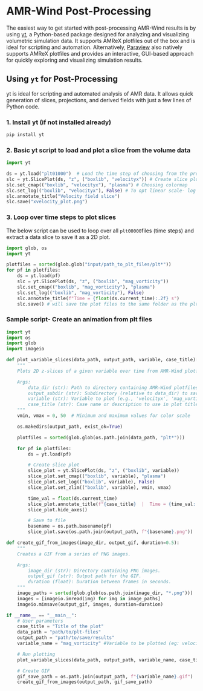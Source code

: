 # AMR-Wind Post-Processing

The easiest way to get started with post-processing AMR-Wind results is by using [yt](https://yt-project.org/doc/visualizing/plots.html#slice-plots), 
a Python-based package designed for analyzing and visualizing volumetric simulation data. 
It supports AMReX plotfiles out of the box and is ideal for scripting and automation. 
Alternatively, [Paraview](https://www.paraview.org/) also natively supports AMReX plotfiles and provides an interactive, GUI-based approach for quickly exploring and visualizing simulation results.

## Using `yt` for Post-Processing

yt is ideal for scripting and automated analysis of AMR data. It allows quick generation of slices, projections, and derived fields with just a few lines of Python code.

### 1. Install yt (if not installed already)

```bash
pip install yt
```

### 2. Basic yt script to load and plot a slice from the volume data

```python
import yt

ds = yt.load("plt01000")  # Load the time step of choosing from the provided path
slc = yt.SlicePlot(ds, "z", ("boxlib", "velocityx")) # Create slice plot of x velocity - normal to z-axis
slc.set_cmap(("boxlib", "velocityx"), "plasma") # Choosing colormap
slc.set_log(("boxlib", "velocityx"), False) # To opt linear scale- log scale is default
slc.annotate_title("Velocity field slice")
slc.save("xvelocity_plot.png")

```

### 3. Loop over time steps to plot slices

The below script can be used to loop over all `plt00000`files (time steps) and extract a data slice to save it as a 2D plot.

```python
import glob, os
import yt

plotfiles = sorted(glob.glob("input/path_to_plt_files/plt*"))
for pf in plotfiles:
    ds = yt.load(pf)
    slc = yt.SlicePlot(ds, "z", ("boxlib", "mag_vorticity"))
    slc.set_cmap(("boxlib", "mag_vorticity"), "plasma")
    slc.set_log(("boxlib", "mag_vorticity"), False)
    slc.annotate_title(f"Time = {float(ds.current_time):.2f} s")
    slc.save() # will save the plot files to the same folder as the plt files

```

### Sample script- Create an animation from plt files

```python
import yt
import os
import glob
import imageio

def plot_variable_slices(data_path, output_path, variable, case_title):
    """
    Plots 2D z-slices of a given variable over time from AMR-Wind plotfiles using yt.

    Args:
        data_dir (str): Path to directory containing AMR-Wind plotfiles.
        output_subdir (str): Subdirectory (relative to data_dir) to save output images.
        variable (str): Variable to plot (e.g., 'velocityx', 'mag_vorticity').
        case_title (str): Case name or description to use in plot titles.
    """
    vmin, vmax = 0, 50  # Minimum and maximum values for color scale

    os.makedirs(output_path, exist_ok=True)

    plotfiles = sorted(glob.glob(os.path.join(data_path, "plt*")))

    for pf in plotfiles:
        ds = yt.load(pf)

        # Create slice plot
        slice_plot = yt.SlicePlot(ds, "z", ("boxlib", variable))
        slice_plot.set_cmap(("boxlib", variable), "plasma")
        slice_plot.set_log(("boxlib", variable), False)
        slice_plot.set_zlim(("boxlib", variable), vmin, vmax)

        time_val = float(ds.current_time)
        slice_plot.annotate_title(f"{case_title}  |  Time = {time_val:.1f} s")
        slice_plot.hide_axes()

        # Save to file
        basename = os.path.basename(pf)
        slice_plot.save(os.path.join(output_path, f"{basename}.png"))

def create_gif_from_images(image_dir, output_gif, duration=0.5):
    """
    Creates a GIF from a series of PNG images.

    Args:
        image_dir (str): Directory containing PNG images.
        output_gif (str): Output path for the GIF.
        duration (float): Duration between frames in seconds.
    """
    image_paths = sorted(glob.glob(os.path.join(image_dir, "*.png")))
    images = [imageio.imread(img) for img in image_paths]
    imageio.mimsave(output_gif, images, duration=duration)

if __name__ == "__main__":
    # User parameters
    case_title = "Title of the plot"
    data_path = "path/to/plt-files"
    output_path = "path/to/save/results"
    variable_name = "mag_vorticity" #Variable to be plotted (eg: velocityx, velocityy, mag_vorticity)

    # Run plotting
    plot_variable_slices(data_path, output_path, variable_name, case_title)

    # Create GIF
    gif_save_path = os.path.join(output_path, f"{variable_name}.gif")
    create_gif_from_images(output_path, gif_save_path)

```
